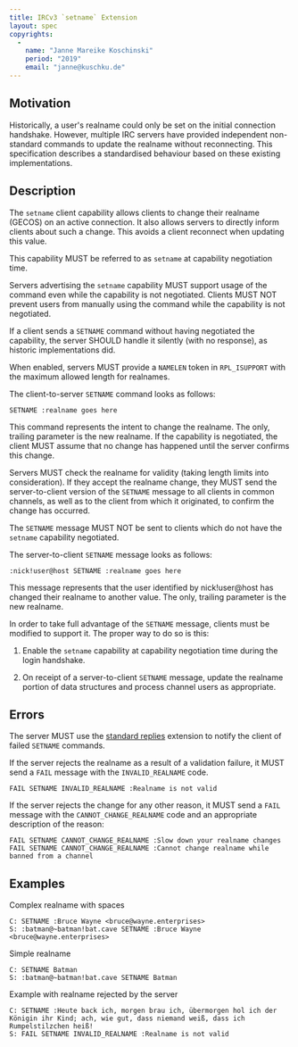 ```yaml
---
title: IRCv3 `setname` Extension
layout: spec
copyrights:
  -
    name: "Janne Mareike Koschinski"
    period: "2019"
    email: "janne@kuschku.de"
---
```


## Motivation

Historically, a user's realname could only be set on the initial connection
handshake. However, multiple IRC servers have provided independent non-standard
commands to update the realname without reconnecting. This specification
describes a standardised behaviour based on these existing implementations.

## Description

The `setname` client capability allows clients to change their realname
(GECOS) on an active connection. It also allows servers to directly inform
clients about such a change.
This avoids a client reconnect when updating this value.

This capability MUST be referred to as `setname` at capability
negotiation time.

Servers advertising the `setname` capability MUST support usage of the
command even while the capability is not negotiated. Clients MUST NOT prevent
users from manually using the command while the capability is not negotiated.

If a client sends a `SETNAME` command without having negotiated the capability,
the server SHOULD handle it silently (with no response), as historic
implementations did.

When enabled, servers MUST provide a `NAMELEN` token in `RPL_ISUPPORT` with the
maximum allowed length for realnames.

The client-to-server `SETNAME` command looks as follows:

    SETNAME :realname goes here

This command represents the intent to change the realname. The only, trailing
parameter is the new realname. If the capability is negotiated, the client
MUST assume that no change has happened until the server confirms this
change.

Servers MUST check the realname for validity (taking length limits into
consideration). If they accept the realname change, they MUST send the
server-to-client version of the `SETNAME` message to all clients in common
channels, as well as to the client from which it originated, to confirm the
change has occurred.

The `SETNAME` message MUST NOT be sent to clients which do not have the
`setname` capability negotiated.

The server-to-client `SETNAME` message looks as follows:

    :nick!user@host SETNAME :realname goes here

This message represents that the user identified by nick!user@host has changed
their realname to another value. The only, trailing parameter is the new
realname.

In order to take full advantage of the `SETNAME` message, clients must be
modified to support it. The proper way to do so is this:

1) Enable the `setname` capability at capability negotiation time during
   the login handshake.

2) On receipt of a server-to-client `SETNAME` message, update the realname
   portion of data structures and process channel users as appropriate.

## Errors

The server MUST use the [standard replies][] extension to notify the client of
failed `SETNAME` commands.

If the server rejects the realname as a result of a validation failure, it MUST
send a `FAIL` message with the `INVALID_REALNAME` code.

    FAIL SETNAME INVALID_REALNAME :Realname is not valid

If the server rejects the change for any other reason, it MUST send a `FAIL`
message with the `CANNOT_CHANGE_REALNAME` code and an appropriate description of
the reason:

    FAIL SETNAME CANNOT_CHANGE_REALNAME :Slow down your realname changes
    FAIL SETNAME CANNOT_CHANGE_REALNAME :Cannot change realname while banned from a channel

## Examples

Complex realname with spaces

    C: SETNAME :Bruce Wayne <bruce@wayne.enterprises>
    S: :batman@~batman!bat.cave SETNAME :Bruce Wayne <bruce@wayne.enterprises>

Simple realname

    C: SETNAME Batman
    S: :batman@~batman!bat.cave SETNAME Batman

Example with realname rejected by the server

    C: SETNAME :Heute back ich, morgen brau ich, übermorgen hol ich der Königin ihr Kind; ach, wie gut, dass niemand weiß, dass ich Rumpelstilzchen heiß!
    S: FAIL SETNAME INVALID_REALNAME :Realname is not valid

[standard replies]: ../extensions/standard-replies.html